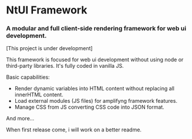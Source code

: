 # NtUI Framework
### A modular and full client-side rendering framework for web ui development.

[This project is under development]

This framework is focused for web ui development without using node or third-party libraries.
It's fully coded in vanilla JS.

Basic capabilities:

* Render dynamic variables into HTML content without replacing all innerHTML content.
* Load external modules (JS files) for amplifyng framework features.
* Manage CSS from JS converting CSS code into JSON format.

And more...

When first release come, i will work on a better readme.
